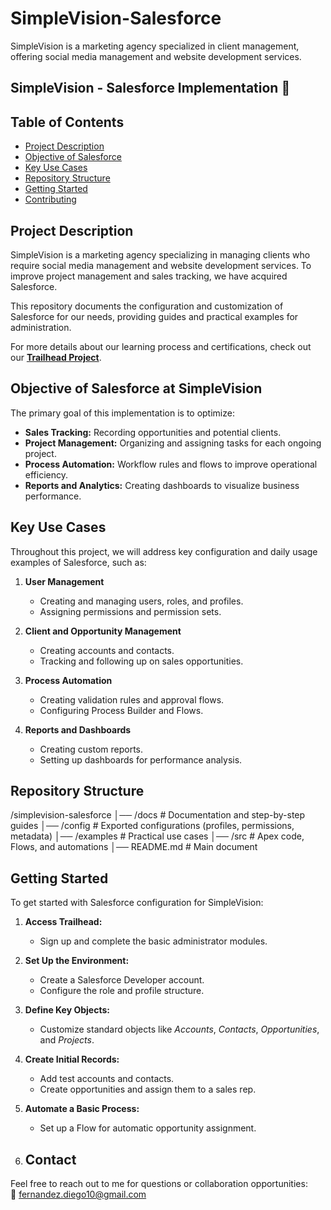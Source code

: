 # SimpleVision-Salesforce
SimpleVision is a marketing agency specialized in client management, offering social media management and website development services.


## SimpleVision - Salesforce Implementation 🚀  

## Table of Contents
- [Project Description](#project-description)
- [Objective of Salesforce](#objective-of-salesforce-at-simplevision)
- [Key Use Cases](#key-use-cases)
- [Repository Structure](#repository-structure)
- [Getting Started](#getting-started)
- [Contributing](#contributing)

## Project Description  
SimpleVision is a marketing agency specializing in managing clients who require social media management and website development services. To improve project management and sales tracking, we have acquired Salesforce.  

This repository documents the configuration and customization of Salesforce for our needs, providing guides and practical examples for administration.

For more details about our learning process and certifications, check out our **[Trailhead Project](curious-narwhal-t9qchv-dev-ed.trailblaze.my.salesforce.com)**.


## Objective of Salesforce at SimpleVision  
The primary goal of this implementation is to optimize:
- **Sales Tracking:** Recording opportunities and potential clients.
- **Project Management:** Organizing and assigning tasks for each ongoing project.
- **Process Automation:** Workflow rules and flows to improve operational efficiency.
- **Reports and Analytics:** Creating dashboards to visualize business performance.

## Key Use Cases  
Throughout this project, we will address key configuration and daily usage examples of Salesforce, such as:

1. **User Management**  
   - Creating and managing users, roles, and profiles.  
   - Assigning permissions and permission sets.

2. **Client and Opportunity Management**  
   - Creating accounts and contacts.  
   - Tracking and following up on sales opportunities.

3. **Process Automation**  
   - Creating validation rules and approval flows.  
   - Configuring Process Builder and Flows.

4. **Reports and Dashboards**  
   - Creating custom reports.  
   - Setting up dashboards for performance analysis.

## Repository Structure  
/simplevision-salesforce │── /docs # Documentation and step-by-step guides │── /config # Exported configurations (profiles, permissions, metadata) │── /examples # Practical use cases │── /src # Apex code, Flows, and automations │── README.md # Main document



## Getting Started  
To get started with Salesforce configuration for SimpleVision:

1. **Access Trailhead:**  
   - Sign up and complete the basic administrator modules.

2. **Set Up the Environment:**  
   - Create a Salesforce Developer account.  
   - Configure the role and profile structure.

3. **Define Key Objects:**  
   - Customize standard objects like *Accounts*, *Contacts*, *Opportunities*, and *Projects*.

4. **Create Initial Records:**  
   - Add test accounts and contacts.  
   - Create opportunities and assign them to a sales rep.

5. **Automate a Basic Process:**  
   - Set up a Flow for automatic opportunity assignment.
  
6. ## Contact
Feel free to reach out to me for questions or collaboration opportunities:  
📧 [fernandez.diego10@gmail.com](mailto:your.email@example.com)

